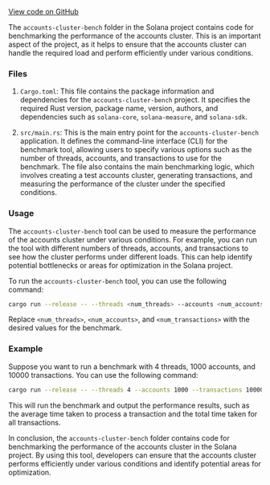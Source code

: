 
[View code on GitHub](https://github.com/solana-labs/solana/tree/master/na/accounts-cluster-bench)

The `accounts-cluster-bench` folder in the Solana project contains code for benchmarking the performance of the accounts cluster. This is an important aspect of the project, as it helps to ensure that the accounts cluster can handle the required load and perform efficiently under various conditions.

### Files

1. `Cargo.toml`: This file contains the package information and dependencies for the `accounts-cluster-bench` project. It specifies the required Rust version, package name, version, authors, and dependencies such as `solana-core`, `solana-measure`, and `solana-sdk`.

2. `src/main.rs`: This is the main entry point for the `accounts-cluster-bench` application. It defines the command-line interface (CLI) for the benchmark tool, allowing users to specify various options such as the number of threads, accounts, and transactions to use for the benchmark. The file also contains the main benchmarking logic, which involves creating a test accounts cluster, generating transactions, and measuring the performance of the cluster under the specified conditions.

### Usage

The `accounts-cluster-bench` tool can be used to measure the performance of the accounts cluster under various conditions. For example, you can run the tool with different numbers of threads, accounts, and transactions to see how the cluster performs under different loads. This can help identify potential bottlenecks or areas for optimization in the Solana project.

To run the `accounts-cluster-bench` tool, you can use the following command:

```sh
cargo run --release -- --threads <num_threads> --accounts <num_accounts> --transactions <num_transactions>
```

Replace `<num_threads>`, `<num_accounts>`, and `<num_transactions>` with the desired values for the benchmark.

### Example

Suppose you want to run a benchmark with 4 threads, 1000 accounts, and 10000 transactions. You can use the following command:

```sh
cargo run --release -- --threads 4 --accounts 1000 --transactions 10000
```

This will run the benchmark and output the performance results, such as the average time taken to process a transaction and the total time taken for all transactions.

In conclusion, the `accounts-cluster-bench` folder contains code for benchmarking the performance of the accounts cluster in the Solana project. By using this tool, developers can ensure that the accounts cluster performs efficiently under various conditions and identify potential areas for optimization.